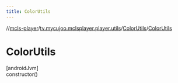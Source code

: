```yaml
---
title: ColorUtils
---
```

//[mcls-player](../../../index.html)/[tv.mycujoo.mclsplayer.player.utils](../index.html)/[ColorUtils](index.html)/[ColorUtils](-color-utils.html)



# ColorUtils



[androidJvm]\
constructor()




